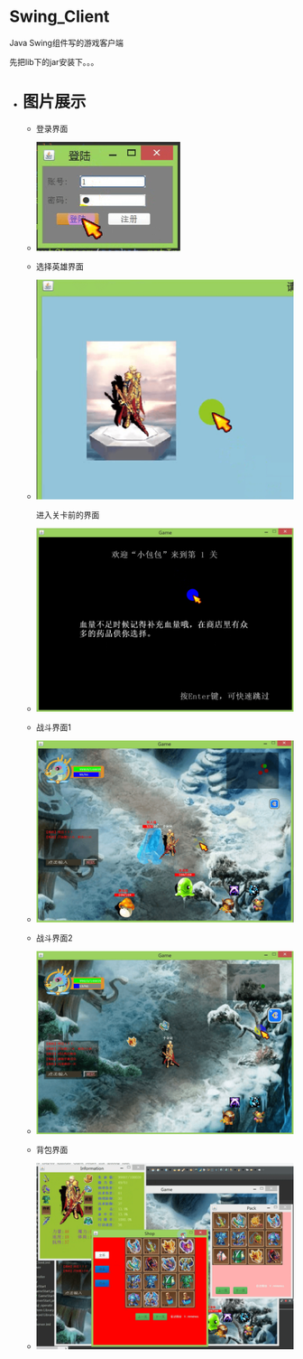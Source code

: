 # Swing_Client
Java Swing组件写的游戏客户端



先把lib下的jar安装下。。。
* # 图片展示

    - 登录界面

    - ![1](https://github.com/xiaobaobao007/Swing_Client/blob/master/resouce/image/show/login.png)

    - 选择英雄界面

    - ![1](https://github.com/xiaobaobao007/Swing_Client/blob/master/resouce/image/show/choose.png)

      进入关卡前的界面

    - ![1](https://github.com/xiaobaobao007/Swing_Client/blob/master/resouce/image/show/loading.png)

    - 战斗界面1

    - ![1](https://github.com/xiaobaobao007/Swing_Client/blob/master/resouce/image/show/fighting1.png)

    - 战斗界面2

    - ![1](https://github.com/xiaobaobao007/Swing_Client/blob/master/resouce/image/show/fighting2.png)

    - 背包界面

    - ![1](https://github.com/xiaobaobao007/Swing_Client/blob/master/resouce/image/show/menu.png)
